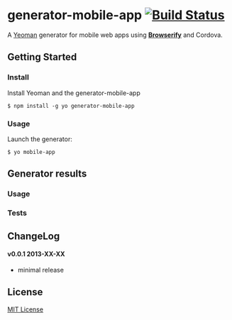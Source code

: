 # generator-mobile-app [![Build Status](https://secure.travis-ci.org/peutetre/generator-mobile-app.png?branch=master)](https://travis-ci.org/peutetre/generator-mobile-app)

A [Yeoman](http://yeoman.io) generator for mobile web apps using  __[Browserify](http://browserify.org)__ and Cordova.

## Getting Started

### Install

Install Yeoman and the generator-mobile-app

```
$ npm install -g yo generator-mobile-app
```

### Usage

Launch the generator:

```
$ yo mobile-app
```

## Generator results

### Usage

### Tests

## ChangeLog

#### v0.0.1 2013-XX-XX

* minimal release

## License

[MIT License](http://en.wikipedia.org/wiki/MIT_License)
